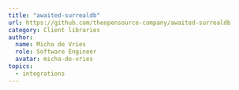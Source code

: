 ```yaml
---
title: "awaited-surrealdb"
url: https://github.com/theopensource-company/awaited-surrealdb
category: Client libraries
author:
  name: Micha de Vries
  role: Software Engineer
  avatar: micha-de-vries
topics:
  - integrations
---
```


